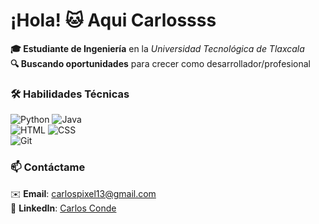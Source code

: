# ¡Hola! 🐱 Aqui Carlossss

**🎓 Estudiante de Ingeniería** en la *Universidad Tecnológica de Tlaxcala*  
**🔍 Buscando oportunidades** para crecer como desarrollador/profesional  

### 🛠 Habilidades Técnicas  
![Python](https://img.shields.io/badge/Python-3776AB?style=flat&logo=python&logoColor=white)
![Java](https://img.shields.io/badge/Java-007396?style=flat&logo=java&logoColor=white)  
![HTML](https://img.shields.io/badge/HTML5-E34F26?style=flat&logo=html5&logoColor=white)
![CSS](https://img.shields.io/badge/CSS3-1572B6?style=flat&logo=css3&logoColor=white)  
![Git](https://img.shields.io/badge/Git-F05032?style=flat&logo=git&logoColor=white)  

### 📫 Contáctame  
✉️ **Email**: [carlospixel13@gmail.com](mailto:carlospixel13@gmail.com)  
🔗 **LinkedIn**: [Carlos Conde](https://linkedin.com/in/tu-perfil)  
